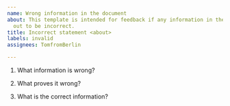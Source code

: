 ```yaml
---
name: Wrong information in the document
about: This template is intended for feedback if any information in the document turns
  out to be incorrect.
title: Incorrect statement <about>
labels: invalid
assignees: TomfromBerlin

---
```


1) What information is wrong?


2) What proves it wrong?


3) What is the correct information?
